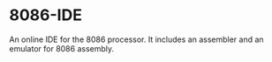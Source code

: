 # 8086-IDE
An online IDE for the 8086 processor. It includes an assembler and an emulator for 8086 assembly.


